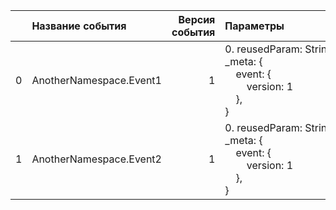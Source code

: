 |    | Название события        |   Версия события | Параметры&nbsp;&nbsp;&nbsp;&nbsp;&nbsp;&nbsp;&nbsp;&nbsp;&nbsp;&nbsp;&nbsp;&nbsp;&nbsp;&nbsp;&nbsp;&nbsp;&nbsp;&nbsp;&nbsp;&nbsp;&nbsp;                                 | Описание&nbsp;&nbsp;&nbsp;&nbsp;&nbsp;&nbsp;&nbsp;&nbsp;&nbsp;&nbsp;&nbsp;&nbsp;&nbsp;&nbsp;&nbsp;&nbsp;&nbsp;&nbsp;&nbsp;&nbsp;&nbsp;&nbsp;&nbsp;&nbsp;&nbsp;&nbsp;&nbsp;&nbsp;&nbsp;&nbsp;&nbsp;&nbsp;&nbsp;&nbsp;&nbsp;&nbsp;&nbsp;   | Комментарий&nbsp;&nbsp;&nbsp;&nbsp;&nbsp;&nbsp;&nbsp;&nbsp;&nbsp;&nbsp;&nbsp;&nbsp;&nbsp;&nbsp;&nbsp;&nbsp;&nbsp;&nbsp;&nbsp;&nbsp;&nbsp;&nbsp;&nbsp;&nbsp;&nbsp;&nbsp;&nbsp;&nbsp;&nbsp;&nbsp;&nbsp;&nbsp;&nbsp;&nbsp;   | Android                                 | WebSmartTV                              | iOS                                     |
|---:|:------------------------|-----------------:|:------------------------------------------------------------------------------------------------------------------------------------------------------------------------|:-----------------------------------------------------------------------------------------------------------------------------------------------------------------------------------------------------------------------------------------|:--------------------------------------------------------------------------------------------------------------------------------------------------------------------------------------------------------------------------|:----------------------------------------|:----------------------------------------|:----------------------------------------|
|  0 | AnotherNamespace.Event1 |                1 | 0. reusedParam: String<br>_meta: {<br>&nbsp;&nbsp;&nbsp;&nbsp;event: {<br>&nbsp;&nbsp;&nbsp;&nbsp;&nbsp;&nbsp;&nbsp;&nbsp;version: 1<br>&nbsp;&nbsp;&nbsp;&nbsp;},<br>} | Первое&nbsp;событие&nbsp;с&nbsp;переиспользуемым&nbsp;параметром<br><br>0. reusedParam - Параметр,&nbsp;который&nbsp;переиспользуется&nbsp;в&nbsp;нескольких&nbsp;событиях<br>                                                           |                                                                                                                                                                                                                           | В разработке‍ https://st.yandex-team.ru | В разработке‍ https://st.yandex-team.ru | В разработке‍ https://st.yandex-team.ru |
|  1 | AnotherNamespace.Event2 |                1 | 0. reusedParam: String<br>_meta: {<br>&nbsp;&nbsp;&nbsp;&nbsp;event: {<br>&nbsp;&nbsp;&nbsp;&nbsp;&nbsp;&nbsp;&nbsp;&nbsp;version: 1<br>&nbsp;&nbsp;&nbsp;&nbsp;},<br>} | Второе&nbsp;событие&nbsp;с&nbsp;переиспользуемым&nbsp;параметром<br><br>0. reusedParam - Параметр,&nbsp;который&nbsp;переиспользуется&nbsp;в&nbsp;нескольких&nbsp;событиях<br>                                                           |                                                                                                                                                                                                                           | В разработке‍ https://st.yandex-team.ru | В разработке‍ https://st.yandex-team.ru | В разработке‍ https://st.yandex-team.ru |